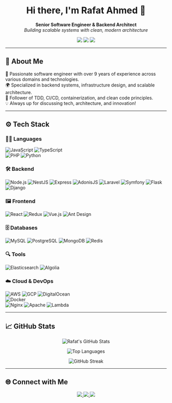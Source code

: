 <h1 align="center">Hi there, I'm Rafat Ahmed 👋</h1>

<p align="center">
  <b>Senior Software Engineer & Backend Architect</b> <br/>
  <i>Building scalable systems with clean, modern architecture</i>
</p>

<p align="center">
  <img src="https://img.shields.io/badge/Years%20of%20Experience-9%2B-green" />
  <img src="https://img.shields.io/badge/Web%20Dev%20Focus-7%2B%20Years-blue" />
  <img src="https://img.shields.io/badge/Loves-Infrastructure-informational" />
</p>

---

## 🧠 About Me

🔧 Passionate software engineer with over 9 years of experience across various domains and technologies.  
🌍 Specialized in backend systems, infrastructure design, and scalable architecture.  
🧪 Follower of TDD, CI/CD, containerization, and clean code principles.  
💡 Always up for discussing tech, architecture, and innovation!

---

## ⚙️ Tech Stack

### 👨‍💻 Languages
![JavaScript](https://img.shields.io/badge/-JavaScript-F7DF1E?logo=javascript&logoColor=000) 
![TypeScript](https://img.shields.io/badge/-TypeScript-3178C6?logo=typescript&logoColor=fff)  
![PHP](https://img.shields.io/badge/-PHP-777BB4?logo=php&logoColor=fff) 
![Python](https://img.shields.io/badge/-Python-3776AB?logo=python&logoColor=fff)


### 🛠️ Backend
![Node.js](https://img.shields.io/badge/-Node.js-339933?logo=node.js&logoColor=fff) 
![NestJS](https://img.shields.io/badge/-NestJS-E0234E?logo=nestjs&logoColor=fff) 
![Express](https://img.shields.io/badge/-Express-000000?logo=express&logoColor=fff) 
![AdonisJS](https://img.shields.io/badge/-AdonisJS-purple?logo=adonisjs&logoColor=fff) 
![Laravel](https://img.shields.io/badge/-Laravel-FF2D20?logo=laravel&logoColor=fff) 
![Symfony](https://img.shields.io/badge/-Symfony-000000?logo=symfony&logoColor=fff) 
![Flask](https://img.shields.io/badge/-Flask-black?logo=flask) 
![Django](https://img.shields.io/badge/-Django-092E20?logo=django)



### 🖼️ Frontend
![React](https://img.shields.io/badge/-React-61DAFB?logo=react&logoColor=000) 
![Redux](https://img.shields.io/badge/-Redux-764ABC?logo=redux&logoColor=fff)
![Vue.js](https://img.shields.io/badge/-Vue.js-4FC08D?logo=vue.js&logoColor=fff)
![Ant Design](https://img.shields.io/badge/-AntDesign-0170FE?logo=ant-design&logoColor=fff)

### 🗄️ Databases
![MySQL](https://img.shields.io/badge/-MySQL-4479A1?logo=mysql&logoColor=fff) 
![PostgreSQL](https://img.shields.io/badge/-PostgreSQL-336791?logo=postgresql&logoColor=fff) 
![MongoDB](https://img.shields.io/badge/-MongoDB-47A248?logo=mongodb&logoColor=fff) 
![Redis](https://img.shields.io/badge/-Redis-DC382D?logo=redis&logoColor=fff)


### 🔍 Tools
![Elasticsearch](https://img.shields.io/badge/-Elasticsearch-005571?logo=elasticsearch&logoColor=fff) 
![Algolia](https://img.shields.io/badge/-Algolia-5468FF?logo=algolia&logoColor=fff)

### ☁️ Cloud & DevOps
![AWS](https://img.shields.io/badge/-AWS-232F3E?logo=amazon-aws&logoColor=fff) 
![GCP](https://img.shields.io/badge/-GCP-4285F4?logo=google-cloud&logoColor=fff) 
![DigitalOcean](https://img.shields.io/badge/-DigitalOcean-0080FF?logo=digitalocean&logoColor=fff)  
![Docker](https://img.shields.io/badge/-Docker-2496ED?logo=docker&logoColor=fff)  
![Nginx](https://img.shields.io/badge/-Nginx-009639?logo=nginx&logoColor=fff) 
![Apache](https://img.shields.io/badge/-Apache-D22128?logo=apache&logoColor=fff)
![Lambda](https://img.shields.io/badge/-AWS%20Lambda-F90?logo=aws-lambda&logoColor=fff)

---

## 📈 GitHub Stats

<p align="center">
  <img src="https://github-readme-stats.vercel.app/api?username=rafat69ahmed&show_icons=true&theme=radical&hide_border=false&border_radius=10&title_color=45dd02&icon_color=ffb86c" alt="Rafat's GitHub Stats" />
</p>

<p align="center">
  <img src="https://github-readme-stats.vercel.app/api/top-langs/?username=rafat69ahmed&layout=compact&theme=radical&hide_border=false&border_radius=10&title_color=45dd02" alt="Top Languages" />
</p>

<p align="center">
  <img src="https://streak-stats.demolab.com/?user=rafat69ahmed&theme=tokyonight&hide_border=false&border_radius=10&date_format=M%20j%5B%2C%20Y%5D" alt="GitHub Streak" />
</p>



---

## 🌐 Connect with Me

<p align="center">
  <a href="https://www.linkedin.com/in/rafat69ahmed/" target="_blank">
    <img src="https://img.shields.io/badge/-LinkedIn-0A66C2?logo=linkedin&logoColor=white" />
  </a>
  <a href="rafatahmedorik@gmail.com">
    <img src="https://img.shields.io/badge/-Email-D14836?logo=gmail&logoColor=white" />
  </a>
  <a href="https://rafatahmed.com">
    <img src="https://img.shields.io/badge/-Portfolio-000?logo=FirefoxBrowser&logoColor=white" />
  </a>
</p>
